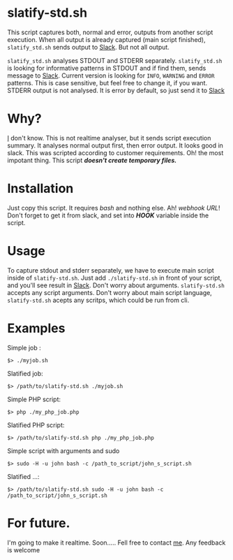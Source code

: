 # slatify-std.sh
This script captures both, normal and error, outputs from another script execution.
When all output is already captured (main script finished), `slatify_std.sh` sends output to [Slack][2]. But not all output. 

`slatify_std.sh` analyses STDOUT and STDERR separately. `slatify_std.sh` is looking for informative patterns in STDOUT and if find them, sends message to [Slack][2].
Current version is looking for `INFO`, `WARNING` and `ERROR` patterns. This is case sensitive, but feel free to change it, if you want. 
STDERR output is not analysed. It is error by default, so just send it to [Slack][2]

# Why?
[I][1] don't know. This is not realtime analyser, but it sends script execution summary. It analyses normal output first, then error output. It looks good in slack.
This was scripted according to customer requirements.
Oh! the most impotant thing. This script ***doesn't create temporary files.*** 

# Installation
Just copy this script. It requires *bash* and nothing else. Ah! *webhook URL*! Don't forget to get it from slack, and set into ***HOOK*** variable inside the script.

# Usage 
To capture stdout and stderr separately, we have to execute main script inside of `slatify-std.sh`. Just add `./slatify-std.sh` in front of your script, and you'll see result in [Slack][2]. 
Don't worry about arguments. `slatify-std.sh` accepts any script arguments. 
Don't worry about main script language, `slatify-std.sh` acepts any scritps, which could be run from cli.

# Examples
Simple job :
```{r, engine='bash', count_lines}
$> ./myjob.sh
```
Slatified job:
```{r, engine='bash', count_lines}
$> /path/to/slatify-std.sh ./myjob.sh
```

Simple PHP script:
```{r, engine='bash', count_lines}
$> php ./my_php_job.php
```
Slatified PHP script:
```{r, engine='bash', count_lines}
$> /path/to/slatify-std.sh php ./my_php_job.php
```
Simple script with arguments and sudo
```{r, engine='bash', count_lines}
$> sudo -H -u john bash -c /path_to_script/john_s_script.sh
```
Slatified ...:
```{r, engine='bash', count_lines}
$> /path/to/slatify-std.sh sudo -H -u john bash -c /path_to_script/john_s_script.sh
```

# For future.
I'm going to make it realtime. Soon..... Fell free to contact [me][1]. Any feedback is welcome

[1]:mailto:slatify@itech.md?subject=Slatify
[2]:https://slack.com
